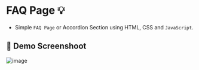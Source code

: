 # FAQ Page :bulb:
- Simple `FAQ Page` or Accordion Section using HTML, CSS and `JavaScript`.

## :camera_flash: Demo Screenshoot
![image](https://github.com/Hager-elhwarii/JavaScript-DOM-Manipulation/assets/80959882/dfec306b-fe70-4ea6-bfd4-1311481adac0)
